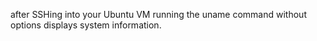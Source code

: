 after SSHing into your Ubuntu VM
running the uname command without options displays system information.
